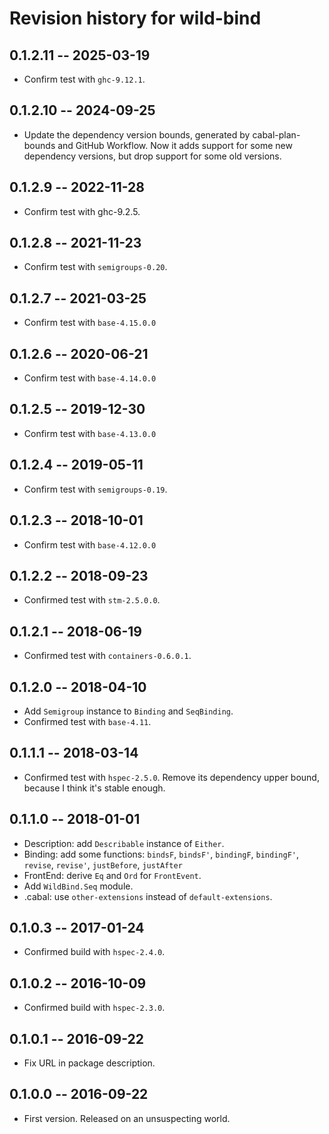 # Revision history for wild-bind

## 0.1.2.11  -- 2025-03-19

* Confirm test with `ghc-9.12.1`.

## 0.1.2.10  -- 2024-09-25

* Update the dependency version bounds, generated by cabal-plan-bounds and GitHub Workflow.
  Now it adds support for some new dependency versions, but drop support for some old versions.

## 0.1.2.9  -- 2022-11-28

* Confirm test with ghc-9.2.5.

## 0.1.2.8  -- 2021-11-23

* Confirm test with `semigroups-0.20`.

## 0.1.2.7  -- 2021-03-25

* Confirm test with `base-4.15.0.0`

## 0.1.2.6  -- 2020-06-21

* Confirm test with `base-4.14.0.0`

## 0.1.2.5  -- 2019-12-30

* Confirm test with `base-4.13.0.0`

## 0.1.2.4  -- 2019-05-11

* Confirm test with `semigroups-0.19`.


## 0.1.2.3  -- 2018-10-01

* Confirm test with `base-4.12.0.0`


## 0.1.2.2  -- 2018-09-23

* Confirmed test with `stm-2.5.0.0`.


## 0.1.2.1  -- 2018-06-19

* Confirmed test with `containers-0.6.0.1`.


## 0.1.2.0  -- 2018-04-10

* Add `Semigroup` instance to `Binding` and `SeqBinding`.
* Confirmed test with `base-4.11`.


## 0.1.1.1  -- 2018-03-14

* Confirmed test with `hspec-2.5.0`.
  Remove its dependency upper bound, because I think it's stable enough.


## 0.1.1.0  -- 2018-01-01

* Description: add `Describable` instance of `Either`.
* Binding: add some functions: 
  `bindsF`, `bindsF'`, `bindingF`, `bindingF'`, `revise`, `revise'`,
  `justBefore`, `justAfter`
* FrontEnd: derive `Eq` and `Ord` for `FrontEvent`.
* Add `WildBind.Seq` module.
* .cabal: use `other-extensions` instead of `default-extensions`.


## 0.1.0.3  -- 2017-01-24

* Confirmed build with `hspec-2.4.0`.


## 0.1.0.2  -- 2016-10-09

* Confirmed build with `hspec-2.3.0`.


## 0.1.0.1  -- 2016-09-22

* Fix URL in package description.


## 0.1.0.0  -- 2016-09-22

* First version. Released on an unsuspecting world.
